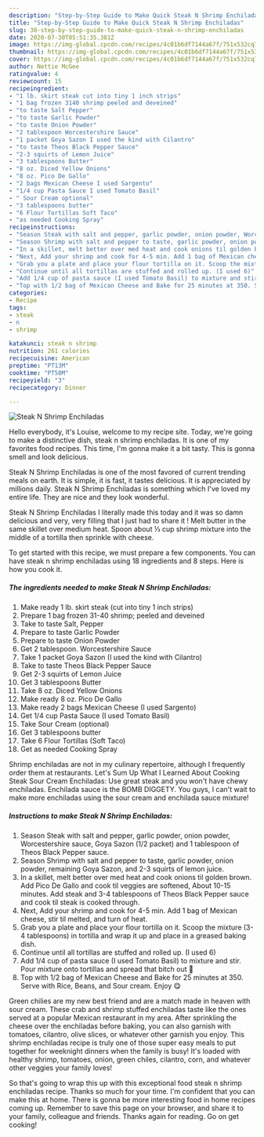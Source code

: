 ```yaml
---
description: "Step-by-Step Guide to Make Quick Steak N Shrimp Enchiladas"
title: "Step-by-Step Guide to Make Quick Steak N Shrimp Enchiladas"
slug: 30-step-by-step-guide-to-make-quick-steak-n-shrimp-enchiladas
date: 2020-07-30T05:51:35.381Z
image: https://img-global.cpcdn.com/recipes/4c01b6df7144a67f/751x532cq70/steak-n-shrimp-enchiladas-recipe-main-photo.jpg
thumbnail: https://img-global.cpcdn.com/recipes/4c01b6df7144a67f/751x532cq70/steak-n-shrimp-enchiladas-recipe-main-photo.jpg
cover: https://img-global.cpcdn.com/recipes/4c01b6df7144a67f/751x532cq70/steak-n-shrimp-enchiladas-recipe-main-photo.jpg
author: Nettie McGee
ratingvalue: 4
reviewcount: 15
recipeingredient:
- "1 lb. skirt steak cut into tiny 1 inch strips"
- "1 bag frozen 3140 shrimp peeled and deveined"
- "to taste Salt Pepper"
- "to taste Garlic Powder"
- "to taste Onion Powder"
- "2 tablespoon Worcestershire Sauce"
- "1 packet Goya Sazon I used the kind with Cilantro"
- "to taste Theos Black Pepper Sauce"
- "2-3 squirts of Lemon Juice"
- "3 tablespoons Butter"
- "8 oz. Diced Yellow Onions"
- "8 oz. Pico De Gallo"
- "2 bags Mexican Cheese I used Sargento"
- "1/4 cup Pasta Sauce I used Tomato Basil"
- " Sour Cream optional"
- "3 tablespoons butter"
- "6 Flour Tortillas Soft Taco"
- "as needed Cooking Spray"
recipeinstructions:
- "Season Steak with salt and pepper, garlic powder, onion powder, Worcestershire sauce, Goya Sazon (1/2 packet) and 1 tablespoon of Theos Black Pepper sauce."
- "Season Shrimp with salt and pepper to taste, garlic powder, onion powder, remaining Goya Sazon, and 2-3 squirts of lemon juice."
- "In a skillet, melt better over med heat and cook onions til golden brown. Add Pico De Gallo and cook til veggies are softened, About 10-15 minutes. Add steak and 3-4 tablespoons of Theos Black Pepper sauce and cook til steak is cooked through."
- "Next, Add your shrimp and cook for 4-5 min. Add 1 bag of Mexican cheese, stir til melted, and turn of heat."
- "Grab you a plate and place your flour tortilla on it. Scoop the mixture (3-4 tablespoons) in tortilla and wrap it up and place in a greased baking dish."
- "Continue until all tortillas are stuffed and rolled up. (I used 6)"
- "Add 1/4 cup of pasta sauce (I used Tomato Basil) to mixture and stir. Pour mixture onto tortillas and spread that bitch out 🤣"
- "Top with 1/2 bag of Mexican Cheese and Bake for 25 minutes at 350. Serve with Rice, Beans, and Sour cream. Enjoy 😋"
categories:
- Recipe
tags:
- steak
- n
- shrimp

katakunci: steak n shrimp 
nutrition: 261 calories
recipecuisine: American
preptime: "PT13M"
cooktime: "PT50M"
recipeyield: "3"
recipecategory: Dinner

---
```



![Steak N Shrimp Enchiladas](https://img-global.cpcdn.com/recipes/4c01b6df7144a67f/751x532cq70/steak-n-shrimp-enchiladas-recipe-main-photo.jpg)

Hello everybody, it's Louise, welcome to my recipe site. Today, we're going to make a distinctive dish, steak n shrimp enchiladas. It is one of my favorites food recipes. This time, I'm gonna make it a bit tasty. This is gonna smell and look delicious.

Steak N Shrimp Enchiladas is one of the most favored of current trending meals on earth. It is simple, it is fast, it tastes delicious. It is appreciated by millions daily. Steak N Shrimp Enchiladas is something which I've loved my entire life. They are nice and they look wonderful.

Steak N Shrimp Enchiladas I literally made this today and it was so damn delicious and very, very filling that I just had to share it ! Melt butter in the same skillet over medium heat. Spoon about ⅓ cup shrimp mixture into the middle of a tortilla then sprinkle with cheese.


To get started with this recipe, we must prepare a few components. You can have steak n shrimp enchiladas using 18 ingredients and 8 steps. Here is how you cook it.

<!--inarticleads1-->

##### The ingredients needed to make Steak N Shrimp Enchiladas:

1. Make ready 1 lb. skirt steak (cut into tiny 1 inch strips)
1. Prepare 1 bag frozen 31-40 shrimp; peeled and deveined
1. Take to taste Salt, Pepper
1. Prepare to taste Garlic Powder
1. Prepare to taste Onion Powder
1. Get 2 tablespoon. Worcestershire Sauce
1. Take 1 packet Goya Sazon (I used the kind with Cilantro)
1. Take to taste Theos Black Pepper Sauce
1. Get 2-3 squirts of Lemon Juice
1. Get 3 tablespoons Butter
1. Take 8 oz. Diced Yellow Onions
1. Make ready 8 oz. Pico De Gallo
1. Make ready 2 bags Mexican Cheese (I used Sargento)
1. Get 1/4 cup Pasta Sauce (I used Tomato Basil)
1. Take  Sour Cream (optional)
1. Get 3 tablespoons butter
1. Take 6 Flour Tortillas (Soft Taco)
1. Get as needed Cooking Spray


Shrimp enchiladas are not in my culinary repertoire, although I frequently order them at restaurants. Let&#39;s Sum Up What I Learned About Cooking Steak Sour Cream Enchiladas: Use great steak and you won&#39;t have chewy enchiladas. Enchilada sauce is the BOMB DIGGETY. You guys, I can&#39;t wait to make more enchiladas using the sour cream and enchilada sauce mixture! 

<!--inarticleads2-->

##### Instructions to make Steak N Shrimp Enchiladas:

1. Season Steak with salt and pepper, garlic powder, onion powder, Worcestershire sauce, Goya Sazon (1/2 packet) and 1 tablespoon of Theos Black Pepper sauce.
1. Season Shrimp with salt and pepper to taste, garlic powder, onion powder, remaining Goya Sazon, and 2-3 squirts of lemon juice.
1. In a skillet, melt better over med heat and cook onions til golden brown. Add Pico De Gallo and cook til veggies are softened, About 10-15 minutes. Add steak and 3-4 tablespoons of Theos Black Pepper sauce and cook til steak is cooked through.
1. Next, Add your shrimp and cook for 4-5 min. Add 1 bag of Mexican cheese, stir til melted, and turn of heat.
1. Grab you a plate and place your flour tortilla on it. Scoop the mixture (3-4 tablespoons) in tortilla and wrap it up and place in a greased baking dish.
1. Continue until all tortillas are stuffed and rolled up. (I used 6)
1. Add 1/4 cup of pasta sauce (I used Tomato Basil) to mixture and stir. Pour mixture onto tortillas and spread that bitch out 🤣
1. Top with 1/2 bag of Mexican Cheese and Bake for 25 minutes at 350. Serve with Rice, Beans, and Sour cream. Enjoy 😋


Green chilies are my new best friend and are a match made in heaven with sour cream. These crab and shrimp stuffed enchiladas taste like the ones served at a popular Mexican restaurant in my area. After sprinkling the cheese over the enchiladas before baking, you can also garnish with tomatoes, cilantro, olive slices, or whatever other garnish you enjoy. This shrimp enchiladas recipe is truly one of those super easy meals to put together for weeknight dinners when the family is busy! It&#39;s loaded with healthy shrimp, tomatoes, onion, green chiles, cilantro, corn, and whatever other veggies your family loves! 

So that's going to wrap this up with this exceptional food steak n shrimp enchiladas recipe. Thanks so much for your time. I'm confident that you can make this at home. There is gonna be more interesting food in home recipes coming up. Remember to save this page on your browser, and share it to your family, colleague and friends. Thanks again for reading. Go on get cooking!
